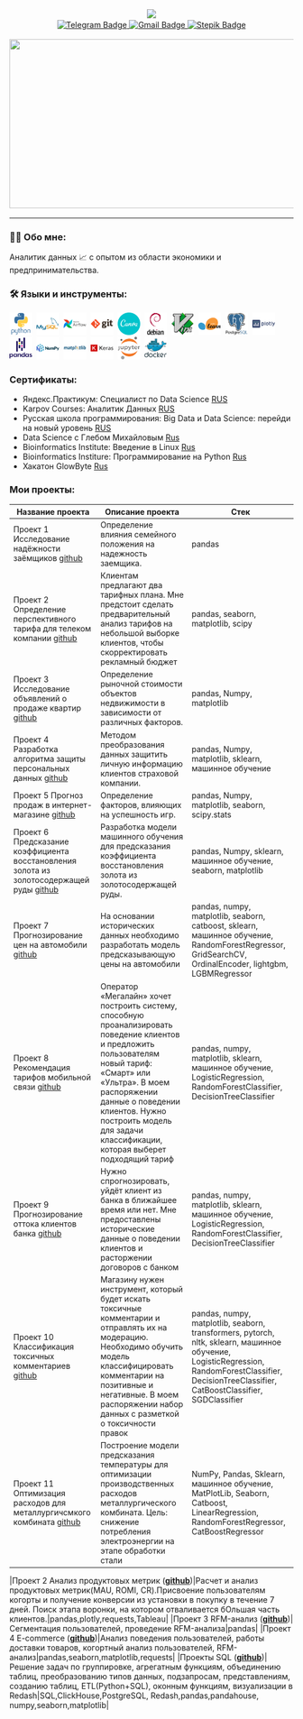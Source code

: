 <div id="header" align="center">
  <img src="https://media.giphy.com/media/M9gbBd9nbDrOTu1Mqx/giphy.gif" width="100"/>

<div id="badges">
  <a href="https://t.me/Emil_DR">
    <img src="https://img.shields.io/badge/Telegram-blue?style=for-the-badge&logo=telegram&logoColor=white" alt="Telegram Badge"/>
  </a>
  <a href="mailto:emil.rd@gmail.com">
    <img src="https://img.shields.io/badge/Gmail-red?style=for-the-badge&logo=gmail&logoColor=white" alt="Gmail Badge"/>
  </a>
  <a href="https://stepik.org/users/50898399/profile">
    <img src="https://img.shields.io/badge/Stepik-black?style=for-the-badge&logo=stepik&logoColor=white" alt="Stepik Badge"/>
  </a> <br>
    <img src="https://komarev.com/ghpvc/?username=ParadoxAndAporia&style=flat-square" alt=""/>

</div>

<div align="center">
  <img src="https://media.giphy.com/media/dWesBcTLavkZuG35MI/giphy.gif" width="600" height="300"/>
</div>
</div>

---


### :man_technologist: Обо мне: 
Аналитик данных 📈 с опытом из области экономики и предпринимательства. 

###  🛠️ Языки и инструменты:  

<div>
  <img src="https://github.com/devicons/devicon/blob/master/icons/python/python-original-wordmark.svg" title="python" alt="python" width="40" height="40"/>&nbsp;
  <img src="https://github.com/devicons/devicon/blob/master/icons/mysql/mysql-original-wordmark.svg" title="MySQL"  alt="MySQL" width="40" height="40"/>&nbsp;
  <img src="https://github.com/devicons/devicon/blob/master/icons/apacheairflow/apacheairflow-original-wordmark.svg" title="apacheairflow"  alt="apacheairflow" width="40" height="40"/>&nbsp;  
  <img src="https://github.com/devicons/devicon/blob/master/icons/git/git-original-wordmark.svg" title="git" alt="git" width="40" height="40"/>&nbsp;
  <img src="https://github.com/devicons/devicon/blob/master/icons/canva/canva-original.svg" title="canva" alt="canva" width="40" height="40"/>&nbsp;
  <img src="https://github.com/devicons/devicon/blob/master/icons/debian/debian-original-wordmark.svg" title="debian" alt="debian" width="40" height="40"/>&nbsp;
  <img src="https://github.com/devicons/devicon/blob/master/icons/vim/vim-original.svg" title="vim" alt="vim" width="40" height="40"/>&nbsp;
  <img src="https://github.com/devicons/devicon/blob/master/icons/scikitlearn/scikitlearn-original.svg" title="scikitlearn" alt="scikitlearn" width="40" height="40"/>&nbsp;  
  <img src="https://github.com/devicons/devicon/blob/master/icons/postgresql/postgresql-original-wordmark.svg" title="postgresql" alt="postgresql" width="40" height="40"/>&nbsp; 
  <img src="https://github.com/devicons/devicon/blob/master/icons/plotly/plotly-original-wordmark.svg" title="plotly" alt="plotly" width="40" height="40"/>&nbsp;
  <img src="https://github.com/devicons/devicon/blob/master/icons/pandas/pandas-original-wordmark.svg" title="pandas" alt="pandas" width="40" height="40"/>&nbsp;
  <img src="https://github.com/devicons/devicon/blob/master/icons/numpy/numpy-original-wordmark.svg" title="numpy" alt="numpy" width="40" height="40"/>&nbsp;
  <img src="https://github.com/devicons/devicon/blob/master/icons/matplotlib/matplotlib-original-wordmark.svg" title="matplotlib" alt="matplotlib" width="40" height="40"/>&nbsp;
  <img src="https://github.com/devicons/devicon/blob/master/icons/keras/keras-original-wordmark.svg" title="keras" alt="keras" width="40" height="40"/>&nbsp;
  <img src="https://github.com/devicons/devicon/blob/master/icons/jupyter/jupyter-original-wordmark.svg" title="jupyter" alt="jupyter" width="40" height="40"/>&nbsp;
  <img src="https://github.com/devicons/devicon/blob/master/icons/docker/docker-original-wordmark.svg" title="docker" alt="docker" width="40" height="40"/> 
</div>

### Сертификаты:
 - Яндекс.Практикум: Специалист по Data Science [RUS](https://github.com/ParadoxAndAporia/ParadoxAndAporia/blob/main/ЯП%20-%20сертификат%20DS.pdf)
 - Karpov Courses: Аналитик Данных [RUS](https://github.com/ParadoxAndAporia/ParadoxAndAporia/blob/main/Карпов%20-%20сертификат%20DA.pdf)
 - Русская школа программирования: Big Data и Data Science: перейди на новый уровень [RUS](https://github.com/ParadoxAndAporia/ParadoxAndAporia/blob/main/Big%20Data%20DS.pdf)
 - Data Science с Глебом Михайловым [Rus](https://github.com/ParadoxAndAporia/ParadoxAndAporia/blob/main/Data%20Science.pdf)
 - Bioinformatics Institute: Введение в Linux [Rus](https://github.com/ParadoxAndAporia/ParadoxAndAporia/blob/main/Введение%20в%20Linux%20-%20sert.pdf)
 - Bioinformatics Institure: Программирование на Python [Rus](https://github.com/ParadoxAndAporia/ParadoxAndAporia/blob/main/Программирование%20на%20Python%20-%20sert.pdf)
 - Хакатон GlowByte [Rus](https://github.com/ParadoxAndAporia/ParadoxAndAporia/blob/main/GlowByte%20Hackaton%20-%20sert.pdf)
   
### Мои проекты:  

|Название проекта| Описание проекта| Стек|
|----------------|-----------------|-----|
|Проект 1 Исследование надёжности заёмщиков  [github](https://github.com/ParadoxAndAporia/Data-preparation-for-credit-scoring) |Определение влияния семейного положения на надежность заемщика.|pandas|
|Проект 2 Определение перспективного тарифа для телеком компании  [github](https://github.com/ParadoxAndAporia/cphone_tariff_analysis) |Клиентам предлагают два тарифных плана. Мне предстоит сделать предварительный анализ тарифов на небольшой выборке клиентов, чтобы скорректировать рекламный бюджет |pandas, seaborn, matplotlib, scipy|
|Проект 3 Исследование объявлений о продаже квартир  [github](https://github.com/ParadoxAndAporia/Real-estate) | Определение рыночной стоимости объектов недвижимости в зависимости от различных факторов.|pandas, Numpy, matplotlib|
|Проект 4 Разработка алгоритма защиты персональных данных  [github](https://github.com/ParadoxAndAporia/Personal_data_protection) |Методом преобразования данных защитить личную информацию клиентов страховой компании.	|pandas, Numpy, matplotlib, sklearn, машинное обучение|
|Проект 5 Прогноз продаж в интернет-магазине [github](https://github.com/ParadoxAndAporia/Games-shop) | Определение факторов, влияющих на успешность игр.|pandas, Numpy, matplotlib, seaborn, scipy.stats|
|Проект 6 Предсказание коэффициента восстановления золота из золотосодержащей руды [github](https://github.com/ParadoxAndAporia/Gold-recovery) | Разработка модели машинного обучения для предсказания коэффициента восстановления золота из золотосодержащей руды.|pandas, Numpy, sklearn, машинное обучение, seaborn, matplotlib |
|Проект 7 Прогнозирование цен на автомобили [github](https://github.com/ParadoxAndAporia/car_price_prediction) | На основании исторических данных необходимо разработать модель предсказывающую цены на автомобили |pandas, numpy, matplotlib, seaborn, catboost, sklearn, машинное обучение, RandomForestRegressor, GridSearchCV, OrdinalEncoder, lightgbm, LGBMRegressor |
|Проект 8 Рекомендация тарифов мобильной связи [github](https://github.com/ParadoxAndAporia/cell_plan_recommendation/tree/main) | Оператор «Мегалайн» хочет построить систему, способную проанализировать поведение клиентов и предложить пользователям новый тариф: «Смарт» или «Ультра». В моем распоряжении данные о поведении клиентов. Нужно построить модель для задачи классификации, которая выберет подходящий тариф |pandas, numpy, matplotlib, sklearn, машинное обучение, LogisticRegression, RandomForestClassifier, DecisionTreeClassifier |
|Проект 9 Прогнозирование оттока клиентов банка [github](https://github.com/ParadoxAndAporia/bank_client_Churn_prediction) | Нужно спрогнозировать, уйдёт клиент из банка в ближайшее время или нет. Мне предоставлены исторические данные о поведении клиентов и расторжении договоров с банком |pandas, numpy, matplotlib, sklearn, машинное обучение, LogisticRegression, RandomForestClassifier, DecisionTreeClassifier |
|Проект 10 Классификация токсичных комментариев [github](https://github.com/ParadoxAndAporia/toxic_comments) | Магазину нужен инструмент, который будет искать токсичные комментарии и отправлять их на модерацию. Необходимо обучить модель классифицировать комментарии на позитивные и негативные. В моем распоряжении набор данных с разметкой о токсичности правок |pandas, numpy, matplotlib, seaborn, transformers, pytorch, nltk, sklearn, машинное обучение, LogisticRegression, RandomForestClassifier, DecisionTreeClassifier, CatBoostClassifier, SGDClassifier |
|Проект 11 Оптимизация расходов для металлургичсмкого комбината [github](https://github.com/ParadoxAndAporia/power_economy/blob/main/README.md) |Построение модели предсказания температуры для оптимизации производственных расходов металлургического комбината. Цель: cнижение потребления электроэнергии на этапе обработки стали |NumPy, Pandas, Sklearn, машинное обучение, MatPlotLib, Seaborn, Сatboost, LinearRegression, RandomForestRegressor, CatBoostRegressor |









|Проект 2 Анализ продуктовых метрик  (__[github](ссылка)__)|Расчет и анализ продуктовых метрик(MAU, ROMI, CR).Присвоение пользователям когорты и получение конверсии из установки в покупку в течение 7 дней. Поиск этапа воронки, на котором отваливается бОльшая часть клиентов.|pandas,plotly,requests,Tableau|
|Проект 3 RFM-анализ  (__[github](ссылка)__)|Сегментация пользователей, проведение RFM-анализа|pandas|
|Проект 4 E-commerce  (__[github](ссылка)__)|Анализ поведения пользователей, работы доставки товаров, когортный анализ пользователей, RFM-анализ|pandas,seaborn,matplotlib,requests|
|Проекты SQL  (__[github](ссылка)__)|Решение задач по группировке, агрегатным функциям, объединению таблиц, преобразованию типов данных, подзапросам, представлениям, созданию таблиц, ETL(Python+SQL), оконным функциям, визуализации в Redash|SQL,ClickHouse,PostgreSQL,  Redash,pandas,pandahouse,  numpy,seaborn,matplotlib|



 
<!--
**ParadoxAndAporia/ParadoxAndAporia** is a ✨ _special_ ✨ repository because its `README.md` (this file) appears on your GitHub profile.

Here are some ideas to get you started:

- 🔭 I’m currently working on ...
- 🌱 I’m currently learning ...
- 👯 I’m looking to collaborate on ...
- 🤔 I’m looking for help with ...
- 💬 Ask me about ...
- 📫 How to reach me: ...
- 😄 Pronouns: ...
- ⚡ Fun fact: ...
<img src="https://github.com/devicons/devicon/blob/master/icons/kaggle/kaggle-original-wordmark.svg" title="kaggle" alt="kaggle" width="40" height="40"/>&nbsp;
https://github.com/devicons/devicon/blob/master/icons/pytorch/pytorch-original-wordmark.svg
https://github.com/devicons/devicon/blob/master/icons/tensorflow/tensorflow-original-wordmark.svg

-->
